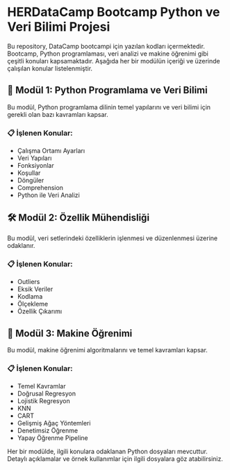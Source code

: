 # HERDataCamp Bootcamp Python ve Veri Bilimi Projesi

Bu repository, DataCamp bootcampi için yazılan kodları içermektedir. Bootcamp, Python programlaması, veri analizi ve makine öğrenimi gibi çeşitli konuları kapsamaktadır. Aşağıda her bir modülün içeriği ve üzerinde çalışılan konular listelenmiştir.

## 🐍 Modül 1: Python Programlama ve Veri Bilimi

Bu modül, Python programlama dilinin temel yapılarını ve veri bilimi için gerekli olan bazı kavramları kapsar.

### 📋 İşlenen Konular:
- Çalışma Ortamı Ayarları
- Veri Yapıları
- Fonksiyonlar
- Koşullar
- Döngüler
- Comprehension
- Python ile Veri Analizi

## 🛠️ Modül 2: Özellik Mühendisliği

Bu modül, veri setlerindeki özelliklerin işlenmesi ve düzenlenmesi üzerine odaklanır.

### 📋 İşlenen Konular:
- Outliers
- Eksik Veriler
- Kodlama
- Ölçekleme
- Özellik Çıkarımı

## 🤖 Modül 3: Makine Öğrenimi

Bu modül, makine öğrenimi algoritmalarını ve temel kavramları kapsar.

### 📋 İşlenen Konular:
- Temel Kavramlar
- Doğrusal Regresyon
- Lojistik Regresyon
- KNN
- CART
- Gelişmiş Ağaç Yöntemleri
- Denetimsiz Öğrenme
- Yapay Öğrenme Pipeline

Her bir modülde, ilgili konulara odaklanan Python dosyaları mevcuttur. Detaylı açıklamalar ve örnek kullanımlar için ilgili dosyalara göz atabilirsiniz.

